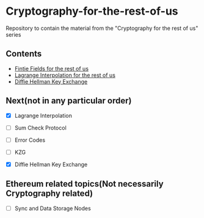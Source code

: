 # Cryptography-for-the-rest-of-us
Repository to contain the material from the "Cryptography for the rest of us" series

## Contents
- [Fintie Fields for the rest of us](https://hackmd.io/@varundoshi/fields-for-the-rest-of-us)
- [Lagrange Interpolation for the rest of us](https://hackmd.io/@varundoshi/lagrange-interpolation)
- [Diffie Hellman Key Exchange](https://hackmd.io/@varundoshi/S18VOCyy1g)


## Next(not in any particular order)
- [x] Lagrange Interpolation
- [ ] Sum Check Protocol
- [ ] Error Codes
- [ ] KZG
- [x] Diffie Hellman Key Exchange


## Ethereum related topics(Not necessarily Cryptography related)
- [ ] Sync and Data Storage Nodes
